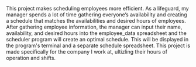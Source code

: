 This project makes scheduling employees more efficient. As a lifeguard, my manager spends a lot of time gathering everyone’s availability
and creating a schedule that matches the availabilities and desired hours of employees. After gathering employee information, the manager
can input their name, availability, and desired hours into the employee_data spreadsheet and the scheduler program will create an optimal schedule. 
This will be displayed in the program's terminal and a separate schedule spreadsheet. This project is made specifically for the company I work at, ultizling 
their hours of operation and shifts.
